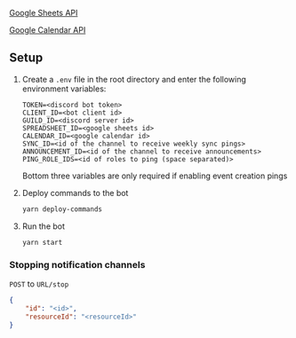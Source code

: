 <a href="https://console.cloud.google.com/apis/library/sheets.googleapis.com">Google Sheets API</a>

<a href="https://console.cloud.google.com/apis/library/calendar-json.googleapis.com">Google Calendar API</a>

## Setup

1. Create a `.env` file in the root directory and enter the following environment variables:
   ```env
   TOKEN=<discord bot token>
   CLIENT_ID=<bot client id>
   GUILD_ID=<discord server id>
   SPREADSHEET_ID=<google sheets id>
   CALENDAR_ID=<google calendar id>
   SYNC_ID=<id of the channel to receive weekly sync pings>
   ANNOUNCEMENT_ID=<id of the channel to receive announcements>
   PING_ROLE_IDS=<id of roles to ping (space separated)>
   ```
   Bottom three variables are only required if enabling event creation pings

2. Deploy commands to the bot
   ```sh
   yarn deploy-commands
   ```

3. Run the bot
   ```
   yarn start
   ```

### Stopping notification channels
`POST` to `URL/stop`
```json
{
    "id": "<id>",
    "resourceId": "<resourceId>"
}
```
